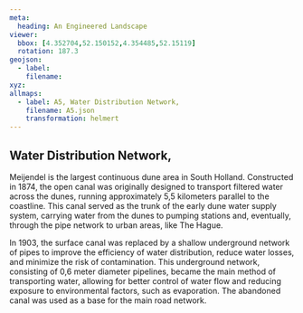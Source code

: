 ```yaml
---
meta:
  heading: An Engineered Landscape
viewer:
  bbox: [4.352704,52.150152,4.354485,52.15119]
  rotation: 187.3
geojson:
  - label:
    filename: 
xyz:
allmaps:
  - label: A5, Water Distribution Network,
    filename: A5.json
    transformation: helmert
---
```


## Water Distribution Network,

Meijendel is the largest continuous dune area in South Holland. Constructed in 1874, the open canal was originally designed to transport filtered water across the dunes, running approximately 5,5 kilometers parallel to the coastline. This canal served as the trunk of the early dune water supply system, carrying water from the dunes to pumping stations and, eventually, through the pipe network to urban areas, like The Hague.

In 1903, the surface canal was replaced by a shallow underground network of pipes to improve the efficiency of water distribution, reduce water losses, and minimize the risk of contamination. This underground network, consisting of 0,6 meter diameter pipelines, became the main method of transporting water, allowing for better control of water flow and reducing exposure to environmental factors, such as evaporation. The abandoned  canal was used as a base for the main road network. 